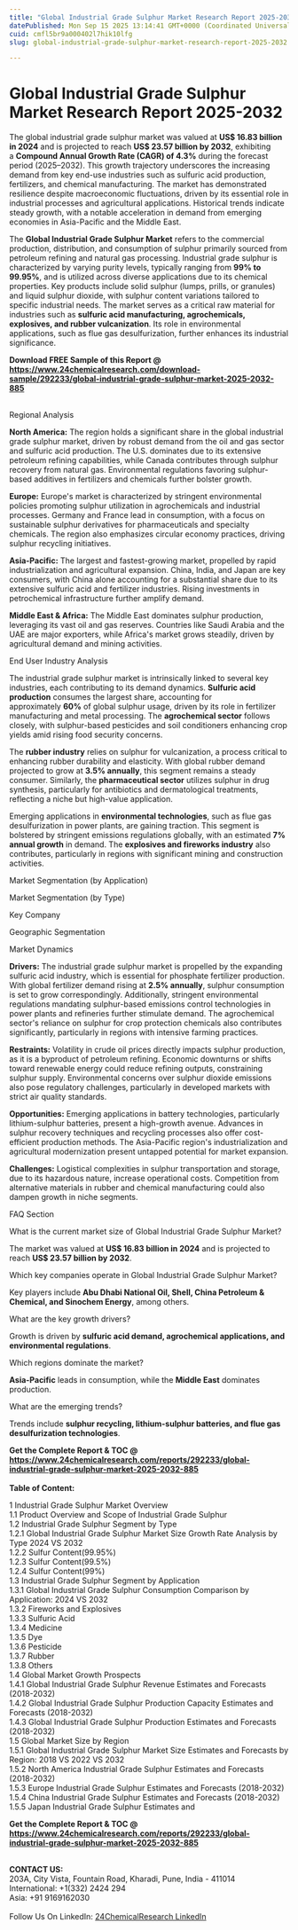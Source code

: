 ```yaml
---
title: "Global Industrial Grade Sulphur Market Research Report 2025-2032"
datePublished: Mon Sep 15 2025 13:14:41 GMT+0000 (Coordinated Universal Time)
cuid: cmfl5br9a000402l7hik10lfg
slug: global-industrial-grade-sulphur-market-research-report-2025-2032

---
```


# Global Industrial Grade Sulphur Market Research Report 2025-2032

<p>The global industrial grade sulphur market was valued at <strong>US$ 16.83 billion in 2024</strong> and is projected to reach <strong>US$ 23.57 billion by 2032</strong>, exhibiting a <strong>Compound Annual Growth Rate (CAGR) of 4.3%</strong> during the forecast period (2025–2032). This growth trajectory underscores the increasing demand from key end-use industries such as sulfuric acid production, fertilizers, and chemical manufacturing. The market has demonstrated resilience despite macroeconomic fluctuations, driven by its essential role in industrial processes and agricultural applications. Historical trends indicate steady growth, with a notable acceleration in demand from emerging economies in Asia-Pacific and the Middle East.</p><p>
</p><p>The <strong>Global Industrial Grade Sulphur Market</strong> refers to the commercial production, distribution, and consumption of sulphur primarily sourced from petroleum refining and natural gas processing. Industrial grade sulphur is characterized by varying purity levels, typically ranging from <strong>99% to 99.95%</strong>, and is utilized across diverse applications due to its chemical properties. Key products include solid sulphur (lumps, prills, or granules) and liquid sulphur dioxide, with sulphur content variations tailored to specific industrial needs. The market serves as a critical raw material for industries such as <strong>sulfuric acid manufacturing, agrochemicals, explosives, and rubber vulcanization</strong>. Its role in environmental applications, such as flue gas desulfurization, further enhances its industrial significance.</p><div><b>Download FREE Sample of this Report @ 
            <a href="https://www.24chemicalresearch.com/download-sample/292233/global-industrial-grade-sulphur-market-2025-2032-885">
            https://www.24chemicalresearch.com/download-sample/292233/global-industrial-grade-sulphur-market-2025-2032-885</a></b></div><br><p>
Regional Analysis</p><p>
</p><p><strong>North America:</strong> The region holds a significant share in the global industrial grade sulphur market, driven by robust demand from the oil and gas sector and sulfuric acid production. The U.S. dominates due to its extensive petroleum refining capabilities, while Canada contributes through sulphur recovery from natural gas. Environmental regulations favoring sulphur-based additives in fertilizers and chemicals further bolster growth.</p><p>
</p><p><strong>Europe:</strong> Europe's market is characterized by stringent environmental policies promoting sulphur utilization in agrochemicals and industrial processes. Germany and France lead in consumption, with a focus on sustainable sulphur derivatives for pharmaceuticals and specialty chemicals. The region also emphasizes circular economy practices, driving sulphur recycling initiatives.</p><p>
</p><p><strong>Asia-Pacific:</strong> The largest and fastest-growing market, propelled by rapid industrialization and agricultural expansion. China, India, and Japan are key consumers, with China alone accounting for a substantial share due to its extensive sulfuric acid and fertilizer industries. Rising investments in petrochemical infrastructure further amplify demand.</p><p>
</p><p><strong>Middle East &amp; Africa:</strong> The Middle East dominates sulphur production, leveraging its vast oil and gas reserves. Countries like Saudi Arabia and the UAE are major exporters, while Africa's market grows steadily, driven by agricultural demand and mining activities.</p><p>
End User Industry Analysis</p><p>
</p><p>The industrial grade sulphur market is intrinsically linked to several key industries, each contributing to its demand dynamics. <strong>Sulfuric acid production</strong> consumes the largest share, accounting for approximately <strong>60%</strong> of global sulphur usage, driven by its role in fertilizer manufacturing and metal processing. The <strong>agrochemical sector</strong> follows closely, with sulphur-based pesticides and soil conditioners enhancing crop yields amid rising food security concerns.</p><p>
</p><p>The <strong>rubber industry</strong> relies on sulphur for vulcanization, a process critical to enhancing rubber durability and elasticity. With global rubber demand projected to grow at <strong>3.5% annually</strong>, this segment remains a steady consumer. Similarly, the <strong>pharmaceutical sector</strong> utilizes sulphur in drug synthesis, particularly for antibiotics and dermatological treatments, reflecting a niche but high-value application.</p><p>
</p><p>Emerging applications in <strong>environmental technologies</strong>, such as flue gas desulfurization in power plants, are gaining traction. This segment is bolstered by stringent emissions regulations globally, with an estimated <strong>7% annual growth</strong> in demand. The <strong>explosives and fireworks industry</strong> also contributes, particularly in regions with significant mining and construction activities.</p><p>
Market Segmentation (by Application)</p><p>
</p><p>
Market Segmentation (by Type)</p><p>
</p><p>
Key Company</p><p>
</p><p>
Geographic Segmentation</p><p>
</p><p>
Market Dynamics</p><p>
</p><p><strong>Drivers:</strong> The industrial grade sulphur market is propelled by the expanding sulfuric acid industry, which is essential for phosphate fertilizer production. With global fertilizer demand rising at <strong>2.5% annually</strong>, sulphur consumption is set to grow correspondingly. Additionally, stringent environmental regulations mandating sulphur-based emissions control technologies in power plants and refineries further stimulate demand. The agrochemical sector's reliance on sulphur for crop protection chemicals also contributes significantly, particularly in regions with intensive farming practices.</p><p>
</p><p><strong>Restraints:</strong> Volatility in crude oil prices directly impacts sulphur production, as it is a byproduct of petroleum refining. Economic downturns or shifts toward renewable energy could reduce refining outputs, constraining sulphur supply. Environmental concerns over sulphur dioxide emissions also pose regulatory challenges, particularly in developed markets with strict air quality standards.</p><p>
</p><p><strong>Opportunities:</strong> Emerging applications in battery technologies, particularly lithium-sulphur batteries, present a high-growth avenue. Advances in sulphur recovery techniques and recycling processes also offer cost-efficient production methods. The Asia-Pacific region's industrialization and agricultural modernization present untapped potential for market expansion.</p><p>
</p><p><strong>Challenges:</strong> Logistical complexities in sulphur transportation and storage, due to its hazardous nature, increase operational costs. Competition from alternative materials in rubber and chemical manufacturing could also dampen growth in niche segments.</p><p>
FAQ Section</p><p>
What is the current market size of Global Industrial Grade Sulphur Market?</p><p>
</p><p>The market was valued at <strong>US$ 16.83 billion in 2024</strong> and is projected to reach <strong>US$ 23.57 billion by 2032</strong>.</p><p>
Which key companies operate in Global Industrial Grade Sulphur Market?</p><p>
</p><p>Key players include <strong>Abu Dhabi National Oil, Shell, China Petroleum &amp; Chemical, and Sinochem Energy</strong>, among others.</p><p>
What are the key growth drivers?</p><p>
</p><p>Growth is driven by <strong>sulfuric acid demand, agrochemical applications, and environmental regulations</strong>.</p><p>
Which regions dominate the market?</p><p>
</p><p><strong>Asia-Pacific</strong> leads in consumption, while the <strong>Middle East</strong> dominates production.</p><p>
What are the emerging trends?</p><p>
</p><p>Trends include <strong>sulphur recycling, lithium-sulphur batteries, and flue gas desulfurization technologies</strong>.</p>

<div><b>Get the Complete Report & TOC @ 
            <a href="https://www.24chemicalresearch.com/reports/292233/global-industrial-grade-sulphur-market-2025-2032-885">
            https://www.24chemicalresearch.com/reports/292233/global-industrial-grade-sulphur-market-2025-2032-885</a></b></div><br>
            <b>Table of Content:</b><p>1 Industrial Grade Sulphur Market Overview<br />
    1.1 Product Overview and Scope of Industrial Grade Sulphur<br />
    1.2 Industrial Grade Sulphur Segment by Type<br />
        1.2.1 Global Industrial Grade Sulphur Market Size Growth Rate Analysis by Type 2024 VS 2032<br />
        1.2.2 Sulfur Content(99.95%)<br />
        1.2.3 Sulfur Content(99.5%)<br />
        1.2.4 Sulfur Content(99%)<br />
    1.3 Industrial Grade Sulphur Segment by Application<br />
        1.3.1 Global Industrial Grade Sulphur Consumption Comparison by Application: 2024 VS 2032<br />
        1.3.2 Fireworks and Explosives<br />
        1.3.3 Sulfuric Acid<br />
        1.3.4 Medicine<br />
        1.3.5 Dye<br />
        1.3.6 Pesticide<br />
        1.3.7 Rubber<br />
        1.3.8 Others<br />
    1.4 Global Market Growth Prospects<br />
        1.4.1 Global Industrial Grade Sulphur Revenue Estimates and Forecasts (2018-2032)<br />
        1.4.2 Global Industrial Grade Sulphur Production Capacity Estimates and Forecasts (2018-2032)<br />
        1.4.3 Global Industrial Grade Sulphur Production Estimates and Forecasts (2018-2032)<br />
    1.5 Global Market Size by Region<br />
        1.5.1 Global Industrial Grade Sulphur Market Size Estimates and Forecasts by Region: 2018 VS 2022 VS 2032<br />
        1.5.2 North America Industrial Grade Sulphur Estimates and Forecasts (2018-2032)<br />
        1.5.3 Europe Industrial Grade Sulphur Estimates and Forecasts (2018-2032)<br />
        1.5.4 China Industrial Grade Sulphur Estimates and Forecasts (2018-2032)<br />
        1.5.5 Japan Industrial Grade Sulphur Estimates and</p>

<div><b>Get the Complete Report & TOC @ 
            <a href="https://www.24chemicalresearch.com/reports/292233/global-industrial-grade-sulphur-market-2025-2032-885">
            https://www.24chemicalresearch.com/reports/292233/global-industrial-grade-sulphur-market-2025-2032-885</a></b></div><br>

<b>CONTACT US:</b><br>
            203A, City Vista, Fountain Road, Kharadi, Pune, India - 411014<br>
            International: +1(332) 2424 294<br>
            Asia: +91 9169162030 <br><br>
            Follow Us On LinkedIn: <a href="https://www.linkedin.com/company/24chemicalresearch/">24ChemicalResearch LinkedIn</a>